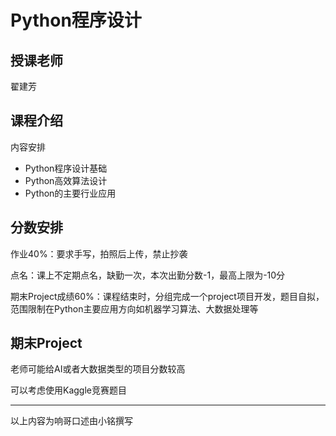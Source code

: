 # Python程序设计

## 授课老师

翟建芳

## 课程介绍

内容安排

- Python程序设计基础
- Python高效算法设计
- Python的主要行业应用

## 分数安排

作业40%：要求手写，拍照后上传，禁止抄袭

点名：课上不定期点名，缺勤一次，本次出勤分数-1，最高上限为-10分

期末Project成绩60%：课程结束时，分组完成一个project项目开发，题目自拟，范围限制在Python主要应用方向如机器学习算法、大数据处理等

## 期末Project

老师可能给AI或者大数据类型的项目分数较高

可以考虑使用Kaggle竞赛题目

------

以上内容为响哥口述由小铭撰写